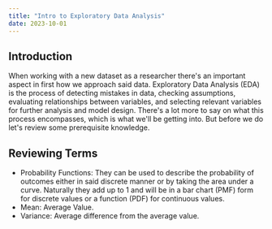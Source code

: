 ```yaml
---
title: "Intro to Exploratory Data Analysis"
date: 2023-10-01
---
```


## Introduction ##

When working with a new dataset as a researcher there's an important aspect in first how we approach said data.
Exploratory Data Analysis (EDA) is the process of detecting mistakes in data, checking assumptions, evaluating relationships between variables, and selecting relevant variables for further analysis and model design. There's a lot more to say on what this process encompasses, which is what we'll be getting into. But before we do let's review some prerequisite knowledge.

## Reviewing Terms ##

<ul>
  <li>
    Probability Functions: They can be used to describe the probability of outcomes either in said discrete manner or by taking the area under a curve. Naturally they add up to 1 and will be in a bar chart (PMF) form for discrete values or a function (PDF) for continuous values.
  </li>
  <li>
    Mean: Average Value.
  </li>
  <li>
    Variance: Average difference from the average value.
  </li>
</ul>
